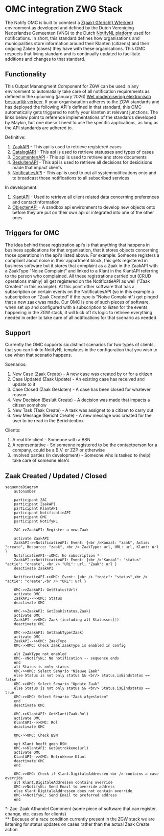 # OMC integration ZWG Stack

The Notify OMC is built to conntect a [Z(aak) G(ericht) W(erken)](https://vng.nl/projecten/zaakgericht-werken) environment as developed and defined by the Dutch Vereniging Nederlandse Gemeenten (VNG) to the Dutch [NotifyNL platform](https://admin.notifynl.nl) used for notifications. In short, this standard defines how organisations and municipalities store information around their Klanten (citizens) and their ongoing Zaken (cases) they have with these organisations. This OMC respects that living standard and is continually updated to facilitate additions and changes to that standard. 

## Functionality
This Output Manangment Component for ZGW can be used in any environment to automatially take care of all notification requirements as defined in the upcoming (january 2026) [Wet modernisering elektronisch bestuurlijk verkeer](https://www.digitaleoverheid.nl/overzicht-van-alle-onderwerpen/wetgeving/wet-modernisering-elektronisch-bestuurlijk-verkeer/). If your organisatation adheres to the ZGW standards and has deployed the following API's defined in that standard, this OMC automatically gets triggered to notify your klanten at relevant junctions. The links below point to reference implementations of the standards developed by Maykin, but one doesn't need to use the specific applications, as long as the API standards are adhered to. 

Definitive:
1. [ZaakAPI](https://zaken-api.vng.cloud/) - This api is used to retrieve registered cases
2. [CatalogiAPI](https://catalogi-api.vng.cloud/) - This api is used to retrieve statusses and types of cases 
3. [DocumentenAPI](https://documenten-api.vng.cloud/) - This api is used to retrieve and store documents
4. [BesluitenAPI](https://besluiten-api.vng.cloud/) - This api is used to retrieve all decisions for desicisions made that impact clients
5. [NotificatiesAPI](https://notificaties-api.vng.cloud/) - This api is used to put all systemnotifications onto and to broadcast those notifications to all subscribed services

In development:
1. [KlantAPI](https://openklant.test.notifynl.nl/klanten/) - Used to retrieve all client related data concerning preferences and contactinformation
2. [ObjectenAPI](https://objecten.test.notifynl.nl/) - A sandbox api environment to develop new objects onto before they are put on their own api or integrated into one of the other ones

## Triggers for OMC
The idea behind those registration api's is that anything that happens in business applications for that organisation, that it stores objects concerning those operations in the api's listed above. For example: Someone registers a complaint about noise in their appartment block, this gets registered in business software but it stores that complaint as a Zaak in the ZaakAPI with a ZaakType "Noise Complaint" and linked to a Klant in the KlantAPI referring to the person who complained. All these registrations carried out (CRUD operations mainly) all get registered on the NotificatieAPI as well ("Zaak Created" in this example). At this point other software that has a subscription on certain events on the NotificatiesAPI (so in this example a subscription on "Zaak Created" if the type is "Noise Complaint") get pinged that a new zaak was made. Our OMC is one of such pieces of software, when set up and configured with a subscription to listen for the events happening in the ZGW stack, it will kick off its logic to retrieve everything needed in order to take care of all notifications for that scenario as needed.

## Support
Currently the OMC supports six distinct scenarios for two types of clients, that you can link to NotifyNL templates in the configuration that you wish to use when that scenatio happens.

Scenarios:
1. New Case (Zaak Create) - A new case was created by or for a citizen
2. Case Updated (Zaak Update) - An existing case has received and update to it
3. Case Closed (Zaak Gesloten) - A case has been closed for whatever reason
4. New Decision (Besluit Create) - A decision was made that impacts a citizen somehow
5. New Task (Taak Create) - A task was assignet to a citizen to carry out
6. New Message (Bericht Create) - A new message was created for the user to be read in the Berichtenbox

Clients:
1. A real life client - Someone with a BSN 
2. A representative - So someone registered to be the contactperson for a company, could be a B.V. or ZZP or otherwise
3. Involved parties (in development) - Someone who is tasked to (help) take care of someone else's

## Zaak Created / Updated / Closed
```mermaid
sequenceDiagram
    autonumber

    participant ZAC
    participant ZaakAPI
    participant KlantAPI
    participant NotificatieAPI
    participant OMC 
    participant NotifyNL

    ZAC->>ZaakAPI: Register a new Zaak

    activate ZaakAPI
    ZaakAPI->>NotificatieAPI: Event: {<br />Kanaal: "zaak", Actie: "create", Resource: "zaak", <br /> ZaakType: url, URL: url, Klant: url } 
    NotificatieAPI--xOMC: No subscription *
    ZaakAPI->>NotificatieAPI: Event: {<br />"Kanaal": "status" "actie": "create", <br /> "URL": url, "Zaak": url }
    deactivate ZaakAPI

    NotificatieAPI->>OMC: Event: {<br /> "topic": "status",<br /> "actie": "create",<br /> "URL": url }
        
    OMC->>ZaakAPI: GetStatus(Url)    
    activate OMC
    ZaakAPI-->>OMC: Status
    deactivate OMC
    
    OMC->>ZaakAPI: GetZaak(status.Zaak)
    activate OMC    
    ZaakAPI-->>OMC: Zaak (including all Statusses[])
    deactivate OMC

    OMC->>ZaakAPI: GetZaakType(Zaak)
    activate OMC    
    ZaakAPI-->>OMC: ZaakType
    OMC->>OMC: Check Zaak.ZaakType is enabled in config

    alt ZaakType not enabled
    OMC--xNotifyNL: No notification -- sequence ends
    end
    alt Status is only status
    OMC->>OMC: Select Senario "Nieuwe Zaak"
    else Status is not only status && <br/> Status.isEindstatus == false
    OMC->>OMC: Select Senario "Update Zaak"
    else Status is not only status && <br/> Status.isEindstatus == true
    OMC->>OMC: Select Senario "Zaak afgesloten"
    end
    deactivate OMC
    
    OMC->>KlantAPI: GetKlant(Zaak.Rol)
    activate OMC
    KlantAPI-->>OMC: Rol
    deactivate OMC

    OMC->>OMC: Check BSN

    opt Klant heeft geen BSN
    OMC->>KlantAPI: GetBetrokkene(url)
    activate OMC
    KlantAPI-->>OMC: Betrokkene Klant
    deactivate OMC 
    end

    OMC->>OMC: Check if Klant.DigitaleAddressen <br /> contains a case override
    alt Klant.DigitaleAddressen contains override
    OMC->>NotifyNL: Send Email to override address
    else Klant.DigitaleAddressen does not contain override
    OMC->>NotifyNL: Send Email to preferred address
    end
```

*: Zac: Zaak Afhandel Comonent (some piece of software that can register, change, etc. cases for clients) <br/>
**: Because of a race condition currently present in the ZGW stack we are listening for status updates on cases rather than the actual Zaak Create action 